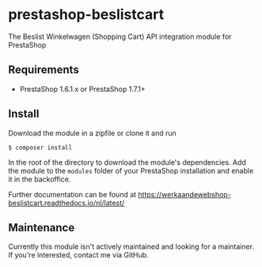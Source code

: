 # prestashop-beslistcart
The Beslist Winkelwagen (Shopping Cart) API integration module for PrestaShop

## Requirements
- PrestaShop 1.6.1.x or PrestaShop 1.7.1+

## Install
Download the module in a zipfile or clone it and run
```
$ composer install
```
In the root of the directory to download the module's dependencies. Add the module to the `modules` folder of your PrestaShop installation and enable it in the backoffice.

Further documentation can be found at https://werkaandewebshop-beslistcart.readthedocs.io/nl/latest/

## Maintenance
Currently this module isn't actively maintained and looking for a maintainer. If you're interested, contact me via GitHub.
